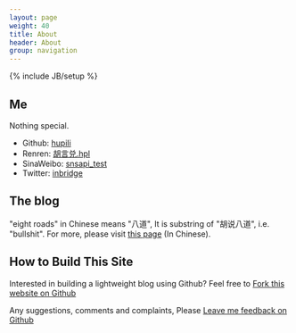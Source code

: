 ```yaml
---
layout: page
weight: 40
title: About
header: About
group: navigation
---
```

{% include JB/setup %}

## Me

Nothing special.

   * Github: [hupili](https://github.com/hupili)
   * Renren: [胡言兑.hpl](http://www.renren.com/472085551/profile)
   * SinaWeibo: [snsapi_test](http://weibo.com/u/2862649054)
   * Twitter: [inbridge](https://twitter.com/inbridge)

## The blog

"eight roads" in Chinese means "八道", 
It is substring of "胡说八道", i.e. "bullshit".
For more, please visit 
[this page](/pages/hushuo.html) (In Chinese).

## How to Build This Site 

Interested in building a lightweight blog using Github?
Feel free to 
<a class="btn btn-small btn-info" href="https://github.com/hupili/hupili.github.com" title="Fork this website" target="_blank">Fork this website on Github</a>

Any suggestions, comments and complaints, Please 
<a class="btn btn-small btn-info" href="https://github.com/hupili/Feedback/issues/new" title="Leave Pili feedback using GitHub" target="_blank">Leave me feedback on Github</a>

